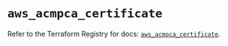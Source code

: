 # `aws_acmpca_certificate`

Refer to the Terraform Registry for docs: [`aws_acmpca_certificate`](https://registry.terraform.io/providers/hashicorp/aws/5.78.0/docs/resources/acmpca_certificate).

